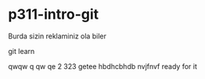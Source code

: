 # p311-intro-git

Burda sizin reklaminiz ola biler

git learn

qwqw
q
qw
qe
2
323
getee
hbdhcbhdb
nvjfnvf
ready for it
